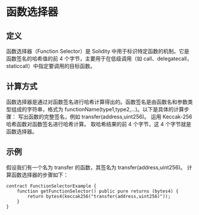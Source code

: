 # 函数选择器

## 定义
函数选择器（Function Selector）是 Solidity 中用于标识特定函数的机制。它是函数签名的哈希值的前 4 个字节，主要用于在低级调用（如 call、delegatecall，staticcall）中指定要调用的目标函数。

## 计算方式
函数选择器是通过对函数签名进行哈希计算得出的。函数签名是由函数名和参数类型组成的字符串，格式为 functionName(type1,type2,...)。以下是具体的计算步骤：
写出函数的完整签名，例如 transfer(address,uint256)。
运用 Keccak-256 哈希函数对函数签名进行哈希计算。
取哈希结果的前 4 个字节，这 4 个字节就是函数选择器。
## 示例
假设我们有一个名为 transfer 的函数，其签名为 transfer(address,uint256)。
计算函数选择器的步骤如下：

```
contract FunctionSelectorExample {
    function getFunctionSelector() public pure returns (bytes4) {
        return bytes4(keccak256("transfer(address,uint256)"));
    }
}
```